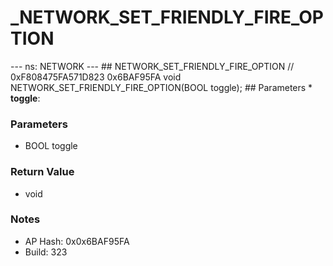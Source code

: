# _NETWORK_SET_FRIENDLY_FIRE_OPTION

--- ns: NETWORK --- ## NETWORK_SET_FRIENDLY_FIRE_OPTION  // 0xF808475FA571D823 0x6BAF95FA void NETWORK_SET_FRIENDLY_FIRE_OPTION(BOOL toggle);  ## Parameters * **toggle**:

### Parameters
* BOOL toggle

### Return Value
* void

### Notes
* AP Hash: 0x0x6BAF95FA
* Build: 323

